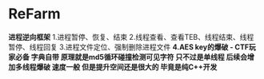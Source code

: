 # ReFarm
**进程逆向框架**
1.进程暂停、恢复、结束
2.线程查看、查看TEB、线程结束、线程暂停、线程回复
3.进程文件定位、强制删除进程文件
**4.AES key的爆破 - CTF玩家必备 字典自带 原理就是md5循环碰撞检测可见字符 只不过是单线程 后续会增加多线程爆破 速度一般 但是提升空间还是很大的 毕竟是纯C++开发**
